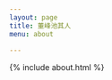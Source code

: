 ```yaml
---
layout: page
title: 董峰池其人
menu: about
                            
---
```


{% include about.html %}
